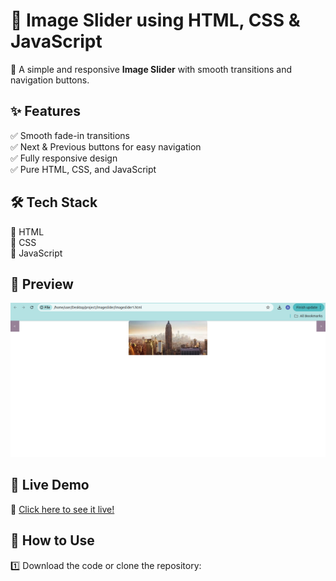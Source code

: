 # 🎨 Image Slider using HTML, CSS & JavaScript  

🚀 A simple and responsive **Image Slider** with smooth transitions and navigation buttons.  

## ✨ Features  
✅ Smooth fade-in transitions  
✅ Next & Previous buttons for easy navigation  
✅ Fully responsive design  
✅ Pure HTML, CSS, and JavaScript  

## 🛠️ Tech Stack  
🔹 HTML  
🔹 CSS  
🔹 JavaScript  

## 📸 Preview  
![Slider Preview](https://github.com/Anaswara-kesavan/image-slider-project/blob/main/Screenshot%20from%202025-03-20%2017-48-19.png)  

## 🎯 Live Demo  
🔗 [Click here to see it live!](https://anaswara-kesavan.github.io/image-slider-project/)  

## 📂 How to Use  
1️⃣ Download the code or clone the repository:  
